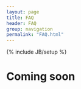 ```yaml
---
layout: page
title: FAQ
header: FAQ
group: navigation
permalink: "FAQ.html"
---
```

{% include JB/setup %}


# Coming soon